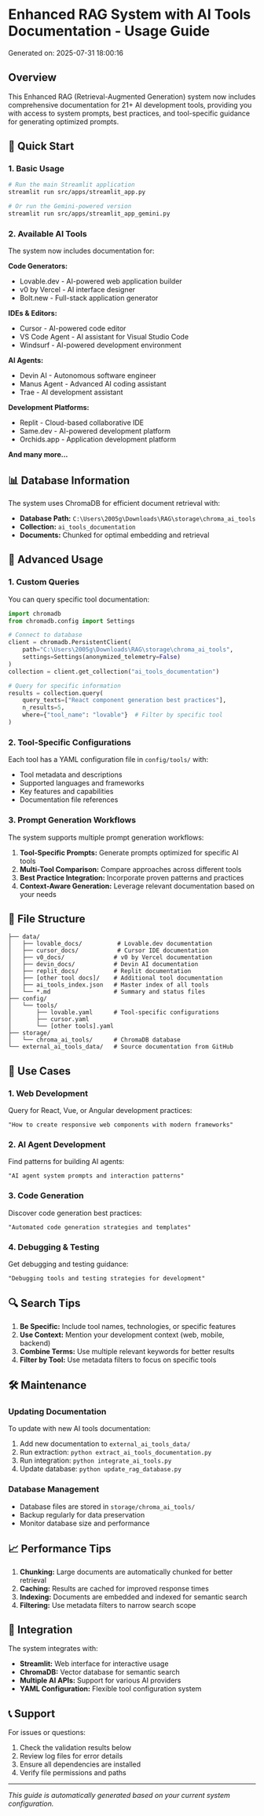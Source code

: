 # Enhanced RAG System with AI Tools Documentation - Usage Guide

Generated on: 2025-07-31 18:00:16

## Overview

This Enhanced RAG (Retrieval-Augmented Generation) system now includes comprehensive documentation for 21+ AI development tools, providing you with access to system prompts, best practices, and tool-specific guidance for generating optimized prompts.

## 🚀 Quick Start

### 1. Basic Usage
```bash
# Run the main Streamlit application
streamlit run src/apps/streamlit_app.py

# Or run the Gemini-powered version
streamlit run src/apps/streamlit_app_gemini.py
```

### 2. Available AI Tools

The system now includes documentation for:

**Code Generators:**
- Lovable.dev - AI-powered web application builder
- v0 by Vercel - AI interface designer  
- Bolt.new - Full-stack application generator

**IDEs & Editors:**
- Cursor - AI-powered code editor
- VS Code Agent - AI assistant for Visual Studio Code
- Windsurf - AI-powered development environment

**AI Agents:**
- Devin AI - Autonomous software engineer
- Manus Agent - Advanced AI coding assistant
- Trae - AI development assistant

**Development Platforms:**
- Replit - Cloud-based collaborative IDE
- Same.dev - AI-powered development platform
- Orchids.app - Application development platform

**And many more...**

## 📊 Database Information

The system uses ChromaDB for efficient document retrieval with:
- **Database Path:** `C:\Users\2005g\Downloads\RAG\storage\chroma_ai_tools`
- **Collection:** `ai_tools_documentation`
- **Documents:** Chunked for optimal embedding and retrieval

## 🔧 Advanced Usage

### 1. Custom Queries

You can query specific tool documentation:

```python
import chromadb
from chromadb.config import Settings

# Connect to database
client = chromadb.PersistentClient(
    path="C:\Users\2005g\Downloads\RAG\storage\chroma_ai_tools",
    settings=Settings(anonymized_telemetry=False)
)
collection = client.get_collection("ai_tools_documentation")

# Query for specific information
results = collection.query(
    query_texts=["React component generation best practices"],
    n_results=5,
    where={"tool_name": "lovable"}  # Filter by specific tool
)
```

### 2. Tool-Specific Configurations

Each tool has a YAML configuration file in `config/tools/` with:
- Tool metadata and descriptions
- Supported languages and frameworks
- Key features and capabilities
- Documentation file references

### 3. Prompt Generation Workflows

The system supports multiple prompt generation workflows:

1. **Tool-Specific Prompts:** Generate prompts optimized for specific AI tools
2. **Multi-Tool Comparison:** Compare approaches across different tools
3. **Best Practice Integration:** Incorporate proven patterns and practices
4. **Context-Aware Generation:** Leverage relevant documentation based on your needs

## 📁 File Structure

```
├── data/
│   ├── lovable_docs/          # Lovable.dev documentation
│   ├── cursor_docs/           # Cursor IDE documentation  
│   ├── v0_docs/              # v0 by Vercel documentation
│   ├── devin_docs/           # Devin AI documentation
│   ├── replit_docs/          # Replit documentation
│   ├── [other tool docs]/    # Additional tool documentation
│   ├── ai_tools_index.json   # Master index of all tools
│   └── *.md                  # Summary and status files
├── config/
│   └── tools/
│       ├── lovable.yaml      # Tool-specific configurations
│       ├── cursor.yaml
│       └── [other tools].yaml
├── storage/
│   └── chroma_ai_tools/      # ChromaDB database
└── external_ai_tools_data/   # Source documentation from GitHub
```

## 🎯 Use Cases

### 1. Web Development
Query for React, Vue, or Angular development practices:
```
"How to create responsive web components with modern frameworks"
```

### 2. AI Agent Development  
Find patterns for building AI agents:
```
"AI agent system prompts and interaction patterns"
```

### 3. Code Generation
Discover code generation best practices:
```
"Automated code generation strategies and templates"
```

### 4. Debugging & Testing
Get debugging and testing guidance:
```
"Debugging tools and testing strategies for development"
```

## 🔍 Search Tips

1. **Be Specific:** Include tool names, technologies, or specific features
2. **Use Context:** Mention your development context (web, mobile, backend)
3. **Combine Terms:** Use multiple relevant keywords for better results
4. **Filter by Tool:** Use metadata filters to focus on specific tools

## 🛠️ Maintenance

### Updating Documentation
To update with new AI tools documentation:

1. Add new documentation to `external_ai_tools_data/`
2. Run extraction: `python extract_ai_tools_documentation.py`
3. Run integration: `python integrate_ai_tools.py`  
4. Update database: `python update_rag_database.py`

### Database Management
- Database files are stored in `storage/chroma_ai_tools/`
- Backup regularly for data preservation
- Monitor database size and performance

## 📈 Performance Tips

1. **Chunking:** Large documents are automatically chunked for better retrieval
2. **Caching:** Results are cached for improved response times
3. **Indexing:** Documents are embedded and indexed for semantic search
4. **Filtering:** Use metadata filters to narrow search scope

## 🔗 Integration

The system integrates with:
- **Streamlit:** Web interface for interactive usage
- **ChromaDB:** Vector database for semantic search
- **Multiple AI APIs:** Support for various AI providers
- **YAML Configuration:** Flexible tool configuration system

## 📞 Support

For issues or questions:
1. Check the validation results below
2. Review log files for error details
3. Ensure all dependencies are installed
4. Verify file permissions and paths

---

*This guide is automatically generated based on your current system configuration.*
